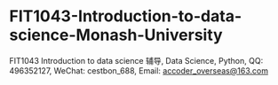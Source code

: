 # FIT1043-Introduction-to-data-science-Monash-University
FIT1043 Introduction to data science 辅导, Data Science, Python, QQ: 496352127, WeChat: cestbon_688, Email: accoder_overseas@163.com
